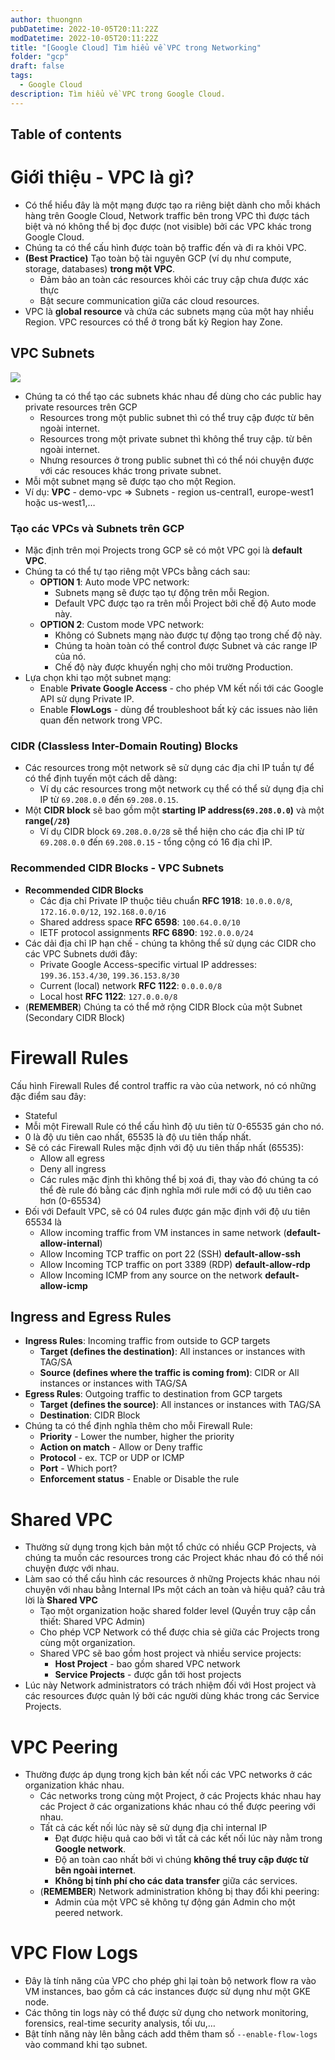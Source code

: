 ```yaml
---
author: thuongnn
pubDatetime: 2022-10-05T20:11:22Z
modDatetime: 2022-10-05T20:11:22Z
title: "[Google Cloud] Tìm hiểu về VPC trong Networking"
folder: "gcp"
draft: false
tags:
  - Google Cloud
description: Tìm hiểu về VPC trong Google Cloud.
---
```


## Table of contents

# Giới thiệu - VPC là gì?

- Có thể hiểu đây là một mạng được tạo ra riêng biệt dành cho mỗi khách hàng trên Google Cloud, Network traffic bên trong VPC thì được tách biệt và nó không thể bị đọc được (not visible) bởi các VPC khác trong Google Cloud.
- Chúng ta có thể cấu hình được toàn bộ traffic đến và đi ra khỏi VPC.
- **(Best Practice)** Tạo toàn bộ tài nguyên GCP (ví dụ như compute, storage, databases) **trong một VPC**.
  - Đảm bảo an toàn các resources khỏi các truy cập chưa được xác thực
  - Bật secure communication giữa các cloud resources.
- VPC là **global resource** và chứa các subnets mạng của một hay nhiều Region. VPC resources có thể ở trong bất kỳ Region hay Zone.

## **VPC Subnets**

![](https://github.com/user-attachments/assets/1cba89d9-c306-4c81-a90f-38e71a1d54d8)

- Chúng ta có thể tạo các subnets khác nhau để dùng cho các public hay private resources trên GCP
  - Resources trong một public subnet thì có thể truy cập được từ bên ngoài internet.
  - Resources trong một private subnet thì không thể truy cập. từ bên ngoài internet.
  - Nhưng resources ở trong public subnet thì có thể nói chuyện được với các resouces khác trong private subnet.
- Mỗi một subnet mạng sẽ được tạo cho một Region.
- Ví dụ: **VPC** - demo-vpc ⇒ Subnets - region us-central1, europe-west1 hoặc us-west1,…

### Tạo các **VPCs và Subnets trên GCP**

- Mặc định trên mọi Projects trong GCP sẽ có một VPC gọi là **default VPC**.
- Chúng ta có thể tự tạo riêng một VPCs bằng cách sau:
  - **OPTION 1**: Auto mode VPC network:
    - Subnets mạng sẽ được tạo tự động trên mỗi Region.
    - Default VPC được tạo ra trên mỗi Project bởi chế độ Auto mode này.
  - **OPTION 2**: Custom mode VPC network:
    - Không có Subnets mạng nào được tự động tạo trong chế độ này.
    - Chúng ta hoàn toàn có thể control được Subnet và các range IP của nó.
    - Chế độ này được khuyến nghị cho môi trường Production.
- Lựa chọn khi tạo một subnet mạng:
  - Enable **Private Google Access** - cho phép VM kết nối tới các Google API sử dụng Private IP.
  - Enable **FlowLogs** - dùng để troubleshoot bất kỳ các issues nào liên quan đến network trong VPC.

### **CIDR (Classless Inter-Domain Routing) Blocks**

- Các resources trong một network sẽ sử dụng các địa chỉ IP tuần tự để có thể định tuyến một cách dễ dàng:
  - Ví dụ các resources trong một network cụ thể có thể sử dụng địa chỉ IP từ `69.208.0.0` đến `69.208.0.15`.
- Một **CIDR block** sẽ bao gồm một **starting IP address(`69.208.0.0`)** và một **range(`/28`)**
  - Ví dụ CIDR block `69.208.0.0/28` sẽ thể hiện cho các địa chỉ IP từ `69.208.0.0` đến `69.208.0.15` - tổng cộng có 16 địa chỉ IP.

### **Recommended CIDR Blocks - VPC Subnets**

- **Recommended CIDR Blocks**
  - Các địa chỉ Private IP thuộc tiêu chuẩn **RFC 1918**: `10.0.0.0/8`, `172.16.0.0/12`, `192.168.0.0/16`
  - Shared address space **RFC 6598**: `100.64.0.0/10`
  - IETF protocol assignments **RFC 6890**: `192.0.0.0/24`
- Các dải địa chỉ IP hạn chế - chúng ta không thể sử dụng các CIDR cho các VPC Subnets dưới đây:
  - Private Google Access-specific virtual IP addresses: `199.36.153.4/30`, `199.36.153.8/30`
  - Current (local) network **RFC 1122**: `0.0.0.0/8`
  - Local host **RFC 1122**: `127.0.0.0/8`
- (**REMEMBER**) Chúng ta có thể mở rộng CIDR Block của một Subnet (Secondary CIDR Block)

# **Firewall Rules**

Cấu hình Firewall Rules để control traffic ra vào của network, nó có những đặc điểm sau đây:

- Stateful
- Mỗi một Firewall Rule có thể cấu hình độ ưu tiên từ 0-65535 gán cho nó.
- 0 là độ ưu tiên cao nhất, 65535 là độ ưu tiên thấp nhất.
- Sẽ có các Firewall Rules mặc định với độ ưu tiên thấp nhất (65535):
  - Allow all egress
  - Deny all ingress
  - Các rules mặc định thì không thể bị xoá đi, thay vào đó chúng ta có thể đè rule đó bằng các định nghĩa mới rule mới có độ ưu tiên cao hơn (0-65534)
- Đối với Default VPC, sẽ có 04 rules được gán mặc định với độ ưu tiên 65534 là
  - Allow incoming traffic from VM instances in same network (**default-allow-internal**)
  - Allow Incoming TCP traffic on port 22 (SSH) **default-allow-ssh**
  - Allow Incoming TCP traffic on port 3389 (RDP) **default-allow-rdp**
  - Allow Incoming ICMP from any source on the network **default-allow-icmp**

## **Ingress and Egress Rules**

- **Ingress Rules**: Incoming traffic from outside to GCP targets
  - **Target (defines the destination)**: All instances or instances with TAG/SA
  - **Source (defines where the traffic is coming from)**: CIDR or All instances or instances with TAG/SA
- **Egress Rules**: Outgoing traffic to destination from GCP targets
  - **Target (defines the source)**: All instances or instances with TAG/SA
  - **Destination**: CIDR Block
- Chúng ta có thể định nghĩa thêm cho mỗi Firewall Rule:
  - **Priority** - Lower the number, higher the priority
  - **Action on match** - Allow or Deny traffic
  - **Protocol** - ex. TCP or UDP or ICMP
  - **Port** - Which port?
  - **Enforcement status** - Enable or Disable the rule

# **Shared VPC**

- Thường sử dụng trong kịch bản một tổ chức có nhiều GCP Projects, và chúng ta muốn các resources trong các Project khác nhau đó có thể nói chuyện được với nhau.
- Làm sao có thể cấu hình các resources ở những Projects khác nhau nói chuyện với nhau bằng Internal IPs một cách an toàn và hiệu quả? câu trả lời là **Shared VPC**
  - Tạo một organization hoặc shared folder level (Quyền truy cập cần thiết: Shared VPC Admin)
  - Cho phép VCP Network có thể được chia sẻ giữa các Projects trong cùng một organization.
  - Shared VPC sẽ bao gồm host project và nhiều service projects:
    - **Host Project** - bao gồm shared VPC network
    - **Service Projects** - được gắn tới host projects
- Lúc này Network administrators có trách nhiệm đối với Host project và các resources được quản lý bởi các người dùng khác trong các Service Projects.

# **VPC Peering**

- Thường được áp dụng trong kịch bản kết nối các VPC networks ở các organization khác nhau.
  - Các networks trong cùng một Project, ở các Projects khác nhau hay các Project ở các organizations khác nhau có thể được peering với nhau.
  - Tất cả các kết nối lúc này sẽ sử dụng địa chỉ internal IP
    - Đạt được hiệu quả cao bởi vì tất cả các kết nối lúc này nằm trong **Google network**.
    - Độ an toàn cao nhất bởi vì chúng **không thể truy cập được từ bên ngoài internet**.
    - **Không bị tính phí cho các data transfer** giữa các services.
  - (**REMEMBER**) Network administration không bị thay đổi khi peering:
    - Admin của một VPC sẽ không tự động gán Admin cho một peered network.

# **VPC Flow Logs**

- Đây là tính năng của VPC cho phép ghi lại toàn bộ network flow ra vào VM instances, bao gồm cả các instances được sử dụng như một GKE node.
- Các thông tin logs này có thể được sử dụng cho network monitoring, forensics, real-time security analysis, tối ưu,…
- Bật tính năng này lên bằng cách add thêm tham số `--enable-flow-logs` vào command khi tạo subnet.
